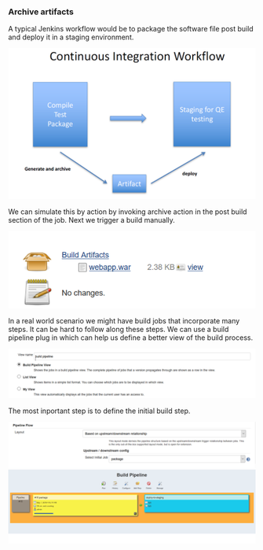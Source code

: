 ### Archive artifacts

A typical Jenkins workflow would be to package the software file post build and deploy it in a staging environment.

![IMG](../images/continuous_delivery.png) 

We can simulate this by action by invoking archive action in the post build section of the job.
Next we trigger a build manually.

![IMG](../images/archive_war.png)

In a real world scenario we might have build jobs that incorporate many steps.
It can be hard to follow along these steps. We can use a build pipeline plug in which can help us define a better view of the build process.

![IMG](../images/build_pipeline.png)

The most inportant step is to define the initial build step.

![IMG](../images/pipeline_initial_job.png)
![IMG](../images/run_build.png)

